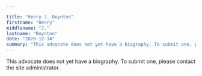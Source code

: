 ```yaml
---

title: "Henry J. Boynton"
firstname: "Henry"
middlename: "J."
lastname: "Boynton"
date: "2020-12-14"
summary: "This advocate does not yet have a biography. To submit one, please contact the site administrator."
---
```

This advocate does not yet have a biography. To submit one, please contact the site administrator.

